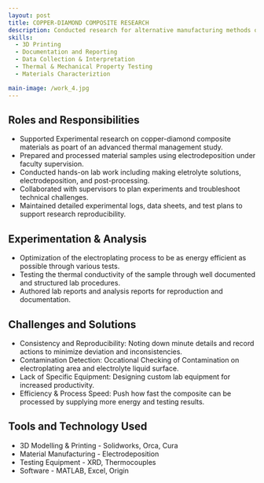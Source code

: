 ```yaml
---
layout: post
title: COPPER-DIAMOND COMPOSITE RESEARCH
description: Conducted research for alternative manufacturing methods of copper-diamond composites to be used as powerful heatsinks. Designed custom lab equipment to streamline testing and production. 
skills: 
  - 3D Printing
  - Documentation and Reporting
  - Data Collection & Interpretation
  - Thermal & Mechanical Property Testing
  - Materials Characteriztion

main-image: /work_4.jpg
---
```


## Roles and Responsibilities
- Supported Experimental research on copper-diamond composite materials as poart of an advanced thermal management study.
- Prepared and processed material samples using electrodeposition under faculty supervision.
- Conducted hands-on lab work including making eletrolyte solutions, electrodeposition, and post-processing.
- Collaborated with supervisors to plan experiments and troubleshoot technical challenges.
- Maintained detailed experimental logs, data sheets, and test plans to support research reproducibility.

## Experimentation & Analysis
- Optimization of the electroplating process to be as energy efficient as possible through various tests.
- Testing the thermal conductivity of the sample through well documented and structured lab procedures.
- Authored lab reports and analysis reports for reproduction and documentation.

## Challenges and Solutions
- Consistency and Reproducibility: Noting down minute details and record actions to minimize deviation and inconsistencies.
- Contamination Detection: Occational Checking of Contamination on electroplating area and electrolyte liquid surface.
- Lack of Specific Equipment: Designing custom lab equipment for increased productivity.
- Efficiency & Process Speed: Push how fast the composite can be processed by supplying more energy and testing results.

## Tools and Technology Used
- 3D Modelling & Printing - Solidworks, Orca, Cura
- Material Manufacturing - Electrodeposition
- Testing Equipment - XRD, Thermocouples
- Software - MATLAB, Excel, Origin

